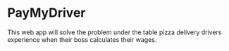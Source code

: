 # PayMyDriver
This web app will solve the problem under the table pizza delivery drivers experience when their boss calculates their wages.
